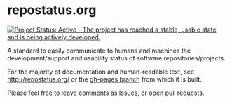 repostatus.org
==============

[![Project Status: Active - The project has reached a stable, usable state and is being actively developed.](http://www.repostatus.org/badges/0.1.0/active.svg)](http://www.repostatus.org/#active)

A standard to easily communicate to humans and machines the development/support and usability status of software repositories/projects.

For the majority of documentation and human-readable text, see http://repostatus.org/ or the [gh-pages branch](https://github.com/jantman/repostatus.org/tree/gh-pages) from which it is built.

Please feel free to leave comments as Issues, or open pull requests.

